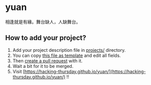 # yuan
相逢就是有緣。舞台缺人，人缺舞台。

## How to add your project?
1. Add your project description file in [projects/](https://github.com/hacking-thursday/yuan-data/tree/master/projects) directory.
2. You can copy [this file as template](https://github.com/hacking-thursday/yuan-data/blob/master/templates/project.yaml) and edit all fields.
3. Then [create a pull request](https://help.github.com/articles/creating-a-pull-request/) with it.
4. Wait a bit for it to be merged.
5. Visit [https://hacking-thursday.github.io/yuan/](https://hacking-thursday.github.io/yuan/) !!
